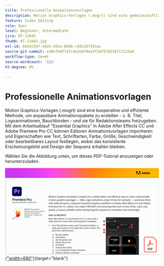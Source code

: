 ```yaml
---
title: Professionelle Animationsvorlagen
description: Motion Graphics-Vorlagen (.mogrt) sind eine gemeinschaftliche und effiziente Methode zum Erstellen anpassbarer Animationspakete - Titel, Logoanimationen, Bauchbinden - und zum Teilen mit Redaktionsteams
feature: Video Editing
role: User
level: Beginner, Intermediate
jira: KT-11642
thumb: KT-11642.jpg
exl-id: bb43c54f-e5d1-431e-bb9b-cddcd37451ac
source-git-commit: e39efe0f7afc4e3e970ea7f2df57b51bf17123a6
workflow-type: tm+mt
source-wordcount: '121'
ht-degree: 0%

---
```


# Professionelle Animationsvorlagen

Motion Graphics-Vorlagen (.mogrt) sind eine kooperative und effiziente Methode, um anpassbare Animationspakete zu erstellen - z. B. Titel, Logoanimationen, Bauchbinden - und sie für Redaktionsteams freizugeben. Mit dem Arbeitsablauf &quot;Essential Graphics&quot; in Adobe After Effects CC und Adobe Premiere Pro CC können Editoren Animationsvorlagen importieren und Eigenschaften wie Text, Schriftarten, Farbe, Größe, Geschwindigkeit oder bearbeitbares Layout festlegen, wobei das konsistente Erscheinungsbild und Design der Sequenz erhalten bleiben.

Wählen Sie die Abbildung unten, um dieses PDF-Tutorial anzuzeigen oder herunterzuladen.

[![Bild der ersten Seite des Tutorials](assets/MORGTs.png){&quot;width=680&quot;}](assets/Adobe-Premiere-Pro-Motion-Graphics-Templates.pdf){target="blank"}
